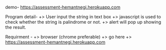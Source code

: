 demo- https://assessment-hemantnegi.herokuapp.com

Program detail-
+> User input the string in text box
+> javascript is used to check whether the string is palindrome or not.
+> alert will pop up showing the result.

Requirment -
 +> browser (chrome preferable)
+> go here +>  https://assessment-hemantnegi.herokuapp.com

